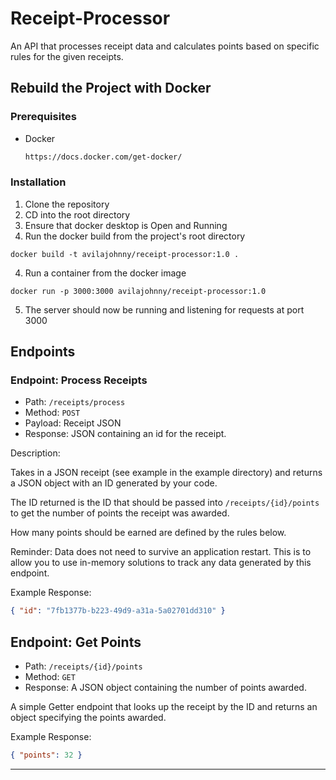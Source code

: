 # Receipt-Processor

An API that processes receipt data and calculates points based on specific rules for the given receipts.

## Rebuild the Project with Docker
### Prerequisites 
* Docker
  ```sh
  https://docs.docker.com/get-docker/
  ```
### Installation
1. Clone the repository
2. CD into the root directory
3. Ensure that docker desktop is Open and Running
4. Run the docker build from the project's root directory
  ```
  docker build -t avilajohnny/receipt-processor:1.0 .
  ```
4. Run a container from the docker image
  ```
  docker run -p 3000:3000 avilajohnny/receipt-processor:1.0
  ```
5. The server should now be running and listening for requests at port 3000

## Endpoints
### Endpoint: Process Receipts

* Path: `/receipts/process`
* Method: `POST`
* Payload: Receipt JSON
* Response: JSON containing an id for the receipt.

Description:

Takes in a JSON receipt (see example in the example directory) and returns a JSON object with an ID generated by your code.

The ID returned is the ID that should be passed into `/receipts/{id}/points` to get the number of points the receipt
was awarded.

How many points should be earned are defined by the rules below.

Reminder: Data does not need to survive an application restart. This is to allow you to use in-memory solutions to track any data generated by this endpoint.

Example Response:
```json
{ "id": "7fb1377b-b223-49d9-a31a-5a02701dd310" }
```

## Endpoint: Get Points

* Path: `/receipts/{id}/points`
* Method: `GET`
* Response: A JSON object containing the number of points awarded.

A simple Getter endpoint that looks up the receipt by the ID and returns an object specifying the points awarded.

Example Response:
```json
{ "points": 32 }
```

---
